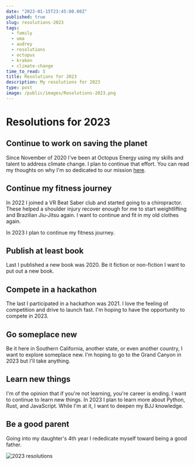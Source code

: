 ```yaml
---
date: "2023-01-15T23:45:00.00Z"
published: true
slug: resolutions-2023
tags:
  - family
  - uma
  - audrey
  - resolutions
  - octopus
  - kraken
  - climate-change
time_to_read: 5
title: Resolutions for 2023
description: My resolutions for 2023
type: post
image: /public/images/Resolutions-2023.png
---
```


# Resolutions for 2023

## Continue to work on saving the planet

Since November of 2020 I've been at Octopus Energy using my skills and talent to address climate change. I plan to continue that effort. You can read my thoughts on why I'm so dedicated to our mission [here](/tags/octopus).

## Continue my fitness journey

In 2022 I joined a VR Beat Saber club and started going to a chiropractor. These helped a shoulder injury recover enough for me to start weightlifting and Brazilian Jiu-Jitsu again. I want to continue and fit in my old clothes again.

In 2023 I plan to continue my fitness journey.

## Publish at least book

Last I published a new book was 2020. Be it fiction or non-fiction I want to put out a new book.

## Compete in a hackathon

The last I participated in a hackathon was 2021. I love the feeling of competition and drive to launch fast. I'm hoping to have the opportunity to compete in 2023.

## Go someplace new

Be it here in Southern California, another state, or even another country, I want to explore someplace new. I'm hoping to go to the Grand Canyon in 2023 but I'll take anything.

## Learn new things

I'm of the opinion that if you're not learning, you're career is ending. I want to continue to learn new things. In 2023 I plan to learn more about Python, Rust, and JavaScript. While I'm at it, I want to deepen my BJJ knowledge.

## Be a good parent

Going into my daughter's 4th year I rededicate myself toward being a good father.

![2023 resolutions](https://f004.backblazeb2.com/file/daniel-feldroy-com/public/images/Resolutions-2023.png)
